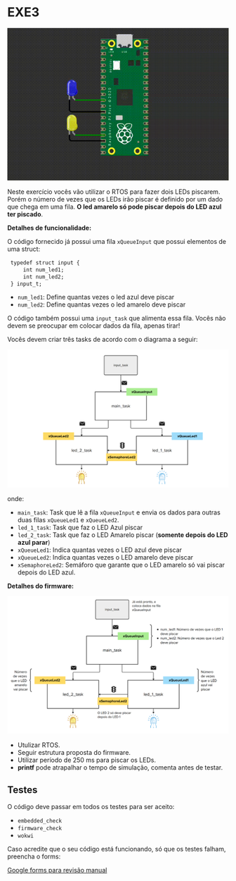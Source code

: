 # EXE3

![](imgs/exe3.gif)

Neste exercício vocês vão utilizar o RTOS para fazer dois LEDs piscarem. Porém o número de vezes que os LEDs irão piscar é definido por um dado que chega em uma fila. **O led amarelo só pode piscar depois do LED azul ter piscado**.

**Detalhes de funcionalidade:**

O código fornecido já possui uma fila `xQueueInput` que possui elementos de uma struct: 

```
 typedef struct input {
     int num_led1;
     int num_led2;
 } input_t;
```

- `num_led1`: Define quantas vezes o led azul deve piscar
- `num_led2`: Define quantas vezes o led amarelo deve piscar

O código também possui uma `input_task` que alimenta essa fila. Vocês não devem se preocupar em colocar dados da fila, apenas tirar!

Vocês devem criar três tasks de acordo com o diagrama a seguir:

![](imgs/diagrama2.png)

onde:

- `main_task`: Task que lê a fila `xQueueInput` e envia os dados para outras duas filas `xQueueLed1` e `xQueueLed2`.
- `led_1_task`: Task que faz o LED Azul piscar
- `led_2_task`: Task que faz o LED Amarelo piscar (**somente depois do LED azul parar**)
- `xQueueLed1`: Indica quantas vezes o LED azul deve piscar
- `xQueueLed2`: Indica quantas vezes o LED amarelo deve piscar
- `xSemaphoreLed2`: Semáforo que garante que o LED amarelo só vai piscar depois do LED azul.

**Detalhes do firmware:**

![](imgs/diagrama.png)

- Utulizar RTOS.
- Seguir estrutura proposta do firmware.
- Utilizar período de 250 ms para piscar os LEDs.
- **printf** pode atrapalhar o tempo de simulação, comenta antes de testar.

## Testes

O código deve passar em todos os testes para ser aceito:

- `embedded_check`
- `firmware_check`
- `wokwi`

Caso acredite que o seu código está funcionando, só que os testes falham, preencha o forms:

[Google forms para revisão manual](https://docs.google.com/forms/d/e/1FAIpQLSdikhET4iqFwkOKmgD-G6Ri-2kCdhDLndlFWXdfdcuDfPnYHw/viewform?usp=dialog)
